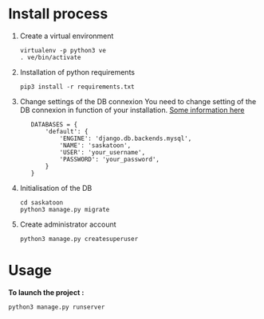 # Install process

1. Create a virtual environment
    ```
    virtualenv -p python3 ve
    . ve/bin/activate
    ```

2. Installation of python requirements
    ```
    pip3 install -r requirements.txt
    ```

3. Change settings of the DB connexion
    You need to change setting of the DB connexion in function of your installation.
    [Some information here](https://docs.djangoproject.com/en/1.10/ref/databases/)
    ```
       DATABASES = {
           'default': {
               'ENGINE': 'django.db.backends.mysql',
               'NAME': 'saskatoon',
               'USER': 'your_username',
               'PASSWORD': 'your_password',
           }
       }
    ```
    
4. Initialisation of the DB
    ```
    cd saskatoon
    python3 manage.py migrate
    ```

5. Create administrator account
    ```
    python3 manage.py createsuperuser
    ```

# Usage

**To launch the project :**
```
python3 manage.py runserver
```

